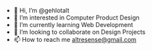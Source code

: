 - 👋 Hi, I’m @gehlotalt
- 👀 I’m interested in Computer Product Design
- 🌱 I’m currently learning Web Development
- 💞️ I’m looking to collaborate on Design Projects
- 📫 How to reach me altresense@gmail.com

<!---
gehlotalt/gehlotalt is a ✨ special ✨ repository because its `README.md` (this file) appears on your GitHub profile.
You can click the Preview link to take a look at your changes.
--->
